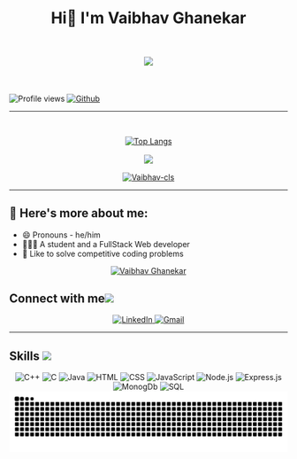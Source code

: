 ### <body> <h1 align="center">Hi👋 I'm Vaibhav Ghanekar<a> <br><br></h1></body>
<p align="center">
  <a href="https://github.com/DenverCoder1/readme-typing-svg"><img src="https://readme-typing-svg.herokuapp.com?lines=Computer+Science+Student;FullStack+Web+Developer&center=true&width=500&height=50"></a>
</p>

<br><br>![Profile views](https://komarev.com/ghpvc/?username=Vaibhav-cls&color=green)
[![Github](https://img.shields.io/github/followers/Vaibhav-cls?label=Follow&style=social)](https://github.com/Vaibhav-cls)<br>
<hr>
<br>
<div align="center" width=100%>
  
<!--div> [](https://github-readme-streak-stats.herokuapp.com/?user=vaibhav-cls&theme=prussian&hide_border=true)<br/> </div -->
[![Top Langs](https://github-readme-stats.vercel.app/api/top-langs/?username=Vaibhav-cls&layout=compact)](https://github.com/Vaibhav-cls/github-readme-stats)

</div>
<div align="center" width="100%">
  <a href="https://github.com/Vaibhav-cls/github-readme-stats">
  <img align="center" src="https://github-readme-stats.vercel.app/api?username=Vaibhav-cls&theme=midnight-purple&show_icons=true&bg_color=0D1117&hide_border=true" />
  <p><img align="center" src="https://github-readme-streak-stats.herokuapp.com/?user=Vaibhav-cls" alt="Vaibhav-cls" /></p>
</div>



<div align="center" width="100%">
  <a href="https://github.com/Vaibhav-cls/github-readme-stats">
</a>
</div>

<hr>

## 🚀 Here's more about me:
- 😄 Pronouns - he/him
- 👨🏽‍💻 A student and a FullStack Web developer
- 🌱 Like to solve competitive coding problems
<p align="center"><a href="https://github.com/ryo-ma/github-profile-trophy"><img src="https://github-profile-trophy.vercel.app/?username=Vaibhav-cls&theme=dracula&column=4&margin-w=15&margin-h=15" alt="Vaibhav Ghanekar" /></a></p>
<h2> Connect with me<img src='https://raw.githubusercontent.com/ShahriarShafin/ShahriarShafin/main/Assets/handshake.gif' width="100"> </h2>
<p align="center">
    <a href="https://www.linkedin.com/in/vaibhav-ghanekar-a69a30150/">
      <img alt="LinkedIn" src="https://img.icons8.com/fluent/48/000000/linkedin.png" />
    </a>
    <a href="mailto:vaibhavghanekar19@gmail.com">
      <img alt="Gmail" src="https://img.icons8.com/color/48/gmail-new.png" />
    </a>
  </p>
<hr>

## <h2> Skills <img src = "https://media2.giphy.com/media/QssGEmpkyEOhBCb7e1/giphy.gif?cid=ecf05e47a0n3gi1bfqntqmob8g9aid1oyj2wr3ds3mg700bl&rid=giphy.gif" width = "60"> </h2>

<div align="center" width=100%>
    <img title="C++" height="50" src="https://icons8.com/icon/40669/c%2B%2B">
    <img title="C" height="50" src="https://img.icons8.com/color/48/000000/c-programming.png">
    <img title="Java" height="50" src="https://img.icons8.com/color/48/000000/java-coffee-cup-logo.png">
    <img title="HTML" height="50" src="https://icons8.com/icon/20909/html-5">
    <img title="CSS" height="50" src="https://icons8.com/icon/21278/css3">
    <img title="JavaScript" height="50" src="https://icons8.com/icon/108784/javascript">
    <img title="Node.js" height="50" src="https://icons8.com/icon/54087/nodejs">
    <img title="Express.js" height="50" src="https://icons8.com/icon/SDVmtZ6VBGXt/express-js">
    <img title="MonogDb" height="50" src="https://icons8.com/icon/74402/mongodb">
    <img title="SQL" height="50" src="https://icons8.com/icon/laYYF3dV0Iew/microsoft-sql-server">
</div>
<!-- ![BEPb's github activity graph](https://raw.githubusercontent.com/BEPb/BEPb/output/github-contribution-grid-snake.svg) -->
<img src="https://raw.githubusercontent.com/BEPb/BEPb/output/github-contribution-grid-snake.svg">
